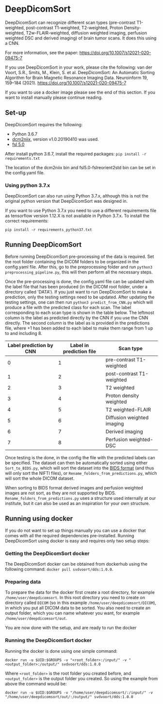 # DeepDicomSort

DeepDicomSort can recognize different scan types (pre-contrast T1-weighted, post-contrast T1-weighted, T2-weighted, Proton Density-weighted, T2w-FLAIR-weighted, diffusion weighted imaging, perfusion weighted DSC and derived imaging) of brain tumor scans.
It does this using a CNN.

For more information, see the paper: <https://doi.org/10.1007/s12021-020-09475-7>

If you use DeepDicomSort in your work, please cite the following: van der Voort, S.R., Smits, M., Klein, S. et al. DeepDicomSort: An Automatic Sorting Algorithm for Brain Magnetic Resonance Imaging Data. Neuroinform 19, 159–184 (2021). <https://doi.org/10.1007/s12021-020-09475-7>

If you want to use a docker image please see the end of this section.
If you want to install manually please continue reading.

## Set-up

DeepDicomSort requires the following:

- Python 3.6.7
- [dcm2niix](https://github.com/rordenlab/dcm2niix), version v1.0.20190410 was used.
- [fsl 5.0](https://fsl.fmrib.ox.ac.uk/fsl/fslwiki/FslInstallation)

After install python 3.6.7, install the required packages:
`pip install -r requirements.txt`

The location of the dcm2niix bin and fsl5.0-fslreorient2std bin can be set in the config.yaml file.

### Using python 3.7.x

DeepDicomSort can also run using Python 3.7.x, although this is not the original python version that DeepDicomSort was designed in.

If you want to use Python 3.7.x you need to use a different requirements file as tensorflow version 1.12.X is not available in Python 3.7.x. To install the correct requirements:

`pip install -r requirements_python37.txt`

## Running DeepDicomSort

Before running DeepDicomSort pre-processing of the data is required.
Set the root folder containing the DICOM folders to be organized in the config.yaml file.
After this, go to the preprocessing folder and run `python3 preprocessing_pipeline.py`, this will then perform all the necessary steps.

Once the pre-processing is done, the config.yaml file can be updated with the label file that has been produced (in the DICOM root folder, under a directory called 'DATA'). If you just want to run DeepDicomSort to make a prediction, only the testing settings need to be updated.
After updating the testing settings, one can then run `python3 predict_from_CNN.py` which will produce a file with the predicted class for each scan.
The label corresponding to each scan type is shown in the table below. The leftmost column is the label as predicted directly by the CNN if you use the CNN directly. The second column is the label as is provided in the predictions file, where +1 has been added to each label to make them range from 1 up to and including 8.

| Label prediction by CNN | Label in prediction file | Scan type                  |
| ----------------------- | ------------------------ | -------------------------- |
| 0                       | 1                        | pre-contrast T1-weighted   |
| 1                       | 2                        | post-contrast T1-weighted  |
| 2                       | 3                        | T2 weighted                |
| 3                       | 4                        | Proton density weighted    |
| 4                       | 5                        | T2 weighted-FLAIR          |
| 5                       | 6                        | Diffusion weighted imaging |
| 6                       | 7                        | Derived imaging            |
| 7                       | 8                        | Perfusion weighted-DSC     |

Once testing is the done, in the config the file with the predicted labels can be specified.
The dataset can then be automatically sorted using either `Sort_to_BIDS.py`, which will sort the dataset into the [BIDS format](https://bids.neuroimaging.io/) (and thus will only sort the NIFTI files), or `Rename_folders_from_predictions.py`, which will sort the whole DICOM dataset.

When sorting to BIDS format derived images and perfusion weighted images are not sort, as they are not supported by BIDS.
`Rename_folders_from_predictions.py` uses a structure used internally at our institute, but it can also be used as an inspiration for your own structure.

## Running using docker

If you do not want to set up things manually you can use a docker that comes with all the required dependencies pre-installed.
Running DeepDicomSort using docker is easy and requires only two setup steps:

### Getting the DeepDicomSort docker

The DeepDicomSort docker can be obtained from dockerhub using the following command: `docker pull svdvoort/dds:1.0.0`.

### Preparing data

To prepare the data for the docker first create a root directory, for example `/home/user/deepdicomsort`.
In this root directory you need to create on directory called `DICOM` (so in this example `/home/user/deepdicomsort/DICOM`), in which you put all DICOM data to be sorted.
You also need to create an output folder, which you can name whatever you want, for example `/home/user/deepdicomsort/out`.

You are now done with the setup, and are ready to run the docker

### Running the DeepDicomSort docker

Running the docker is done using one simple command:

`docker run -u $UID:$GROUPS -v "<root_folder>:/input/" -v "<output_folder>:/output/" svdvoort/dds:1.0.0`

Where `<root_folder>` is the root folder you created before, and `<output_folder>` is the output folder you created.
So using the example from above the command would be:

`docker run -u $UID:$GROUPS -v "/home/user/deepdicomsort/:/input/" -v "/home/user/deepdicomsort/out/:/output/" svdvoort/dds:1.0.0`
